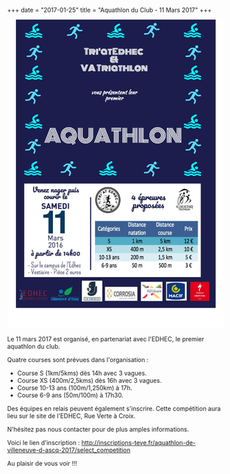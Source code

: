 +++
date = "2017-01-25"
title = "Aquathlon du Club - 11 Mars 2017"
+++

![Image](../../images/affiche-aquathlon.jpg)

Le 11 mars 2017 est organisé, en partenariat avec l'EDHEC, le premier aquathlon du club.

Quatre courses sont prévues dans l'organisation : 

- Course S (1km/5kms) dès 14h avec 3 vagues. 
- Course XS (400m/2,5kms) dès 16h avec 3 vagues. 
- Course 10-13 ans (100m/1,250km) à 17h. 
- Course 6-9 ans (50m/100m) à 17h30. 

<!--more-->
Des équipes en relais peuvent également s'inscrire.
Cette compétition aura lieu sur le site de l'EDHEC, Rue Verte à Croix. 

N'hésitez pas nous contacter pour de plus amples informations. 

Voici le lien d'inscription : http://inscriptions-teve.fr/aquathlon-de-villeneuve-d-ascq-2017/select_competition

Au plaisir de vous voir !!!
